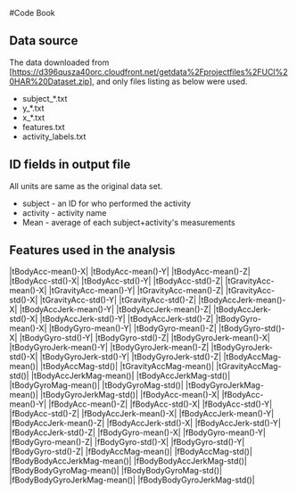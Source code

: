 #Code Book
## Data source
The data downloaded from [https://d396qusza40orc.cloudfront.net/getdata%2Fprojectfiles%2FUCI%20HAR%20Dataset.zip], and only files listing as below were used. 
* subject_*.txt
* y_*.txt
* x_*.txt
* features.txt
* activity_labels.txt 

## ID fields in output file
All units are same as the original data set.
* subject - an ID for who performed the activity 
* activity - activity name
* Mean - average of each subject+activity's measurements 

## Features used in the analysis 

|tBodyAcc-mean()-X|
|tBodyAcc-mean()-Y|
|tBodyAcc-mean()-Z|
|tBodyAcc-std()-X|
|tBodyAcc-std()-Y|
|tBodyAcc-std()-Z|
|tGravityAcc-mean()-X|
|tGravityAcc-mean()-Y|
|tGravityAcc-mean()-Z|
|tGravityAcc-std()-X|
|tGravityAcc-std()-Y|
|tGravityAcc-std()-Z|
|tBodyAccJerk-mean()-X|
|tBodyAccJerk-mean()-Y|
|tBodyAccJerk-mean()-Z|
|tBodyAccJerk-std()-X|
|tBodyAccJerk-std()-Y|
|tBodyAccJerk-std()-Z|
|tBodyGyro-mean()-X|
|tBodyGyro-mean()-Y|
|tBodyGyro-mean()-Z|
|tBodyGyro-std()-X|
|tBodyGyro-std()-Y|
|tBodyGyro-std()-Z|
|tBodyGyroJerk-mean()-X|
|tBodyGyroJerk-mean()-Y|
|tBodyGyroJerk-mean()-Z|
|tBodyGyroJerk-std()-X|
|tBodyGyroJerk-std()-Y|
|tBodyGyroJerk-std()-Z|
|tBodyAccMag-mean()|
|tBodyAccMag-std()|
|tGravityAccMag-mean()|
|tGravityAccMag-std()|
|tBodyAccJerkMag-mean()|
|tBodyAccJerkMag-std()|
|tBodyGyroMag-mean()|
|tBodyGyroMag-std()|
|tBodyGyroJerkMag-mean()|
|tBodyGyroJerkMag-std()|
|fBodyAcc-mean()-X|
|fBodyAcc-mean()-Y|
|fBodyAcc-mean()-Z|
|fBodyAcc-std()-X|
|fBodyAcc-std()-Y|
|fBodyAcc-std()-Z|
|fBodyAccJerk-mean()-X|
|fBodyAccJerk-mean()-Y|
|fBodyAccJerk-mean()-Z|
|fBodyAccJerk-std()-X|
|fBodyAccJerk-std()-Y|
|fBodyAccJerk-std()-Z|
|fBodyGyro-mean()-X|
|fBodyGyro-mean()-Y|
|fBodyGyro-mean()-Z|
|fBodyGyro-std()-X|
|fBodyGyro-std()-Y|
|fBodyGyro-std()-Z|
|fBodyAccMag-mean()|
|fBodyAccMag-std()|
|fBodyBodyAccJerkMag-mean()|
|fBodyBodyAccJerkMag-std()|
|fBodyBodyGyroMag-mean()|
|fBodyBodyGyroMag-std()|
|fBodyBodyGyroJerkMag-mean()|
|fBodyBodyGyroJerkMag-std()|
